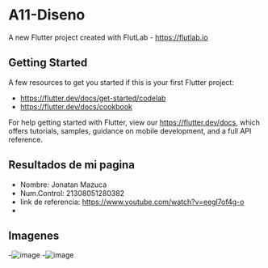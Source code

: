 # A11-Diseno

A new Flutter project created with FlutLab - https://flutlab.io

## Getting Started

A few resources to get you started if this is your first Flutter project:

- https://flutter.dev/docs/get-started/codelab
- https://flutter.dev/docs/cookbook

For help getting started with Flutter, view our
https://flutter.dev/docs, which offers tutorials,
samples, guidance on mobile development, and a full API reference.


## Resultados de mi pagina

- Nombre: Jonatan Mazuca
- Num.Control: 21308051280382
- link de referencia: https://www.youtube.com/watch?v=eegl7of4g-o
- 
## Imagenes
-![image](https://github.com/JonatanMVJ/A11-Diseno/assets/143743615/fd0b27a1-2912-4288-90d9-ead329d6c2b9)
-![image](https://github.com/JonatanMVJ/A11-Diseno/assets/143743615/0df05cf0-5102-4f99-9042-e6621bd0bcb0)


